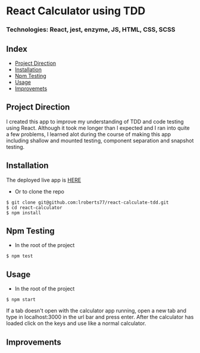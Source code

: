 # React Calculator using TDD
### Technologies: React, jest, enzyme, JS, HTML, CSS, SCSS

## Index
* [Project Direction](#Project)
* [Installation](#Install)
* [Npm Testing](#Npmtest)
* [Usage](#Usage)
* [Improvemets](#Improvements)

## <a name="Project">Project Direction</a>
I created this app to improve my understanding of TDD and code testing using React. Although it took me longer than I expected and I ran into quite a few problems, I learned alot during the course of making this app including shallow and mounted testing, component separation and snapshot testing.

## <a name="Install">Installation</a>
The deployed live app is [HERE](https://lroberts77.github.io/react-calculate-tdd/)

* Or to clone the repo
```shell
$ git clone git@github.com:lroberts77/react-calculate-tdd.git
$ cd react-calculator
$ npm install
```

## <a name="Npmtest">Npm Testing</a>
* In the root of the project
```shell
$ npm test
```

## <a name="Usage">Usage</a>
* In the root of the project
```shell
$ npm start
```
If a tab doesn't open with the calculator app running, open a new tab and type in localhost:3000 in the url bar and press enter. After the calculator has loaded click on the keys and use like a normal calculator.

## <a name="Improvements">Improvements</a>